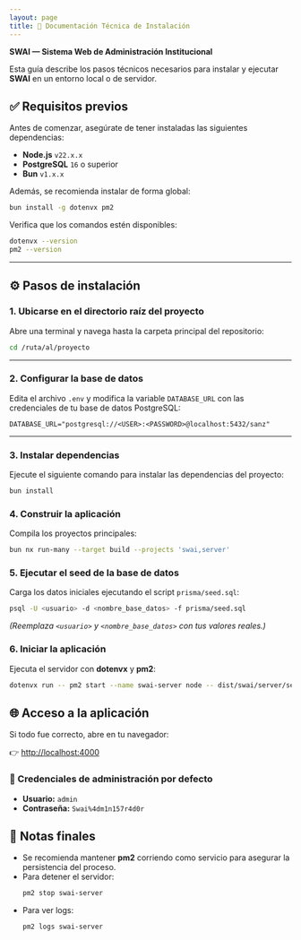 ```yaml
---
layout: page
title: 📘 Documentación Técnica de Instalación
---
```


**SWAI — Sistema Web de Administración Institucional**

Esta guía describe los pasos técnicos necesarios para instalar y ejecutar **SWAI** en un entorno local o de servidor.

## ✅ Requisitos previos

Antes de comenzar, asegúrate de tener instaladas las siguientes dependencias:

- **Node.js** `v22.x.x`
- **PostgreSQL** `16` o superior
- **Bun** `v1.x.x`

Además, se recomienda instalar de forma global:

```bash
bun install -g dotenvx pm2
```

Verifica que los comandos estén disponibles:

```bash
dotenvx --version
pm2 --version
```

---

## ⚙️ Pasos de instalación

### 1. Ubicarse en el directorio raíz del proyecto

Abre una terminal y navega hasta la carpeta principal del repositorio:

```bash
cd /ruta/al/proyecto
```

---

### 2. Configurar la base de datos

Edita el archivo `.env` y modifica la variable `DATABASE_URL` con las credenciales de tu base de datos PostgreSQL:

```env
DATABASE_URL="postgresql://<USER>:<PASSWORD>@localhost:5432/sanz"
```

---

### 3. Instalar dependencias

Ejecute el siguiente comando para instalar las dependencias del proyecto:

```bash
bun install
```

### 4. Construir la aplicación

Compila los proyectos principales:

```bash
bun nx run-many --target build --projects 'swai,server'
```

### 5. Ejecutar el seed de la base de datos

Carga los datos iniciales ejecutando el script `prisma/seed.sql`:

```bash
psql -U <usuario> -d <nombre_base_datos> -f prisma/seed.sql
```

_(Reemplaza `<usuario>` y `<nombre_base_datos>` con tus valores reales.)_

### 6. Iniciar la aplicación

Ejecuta el servidor con **dotenvx** y **pm2**:

```bash
dotenvx run -- pm2 start --name swai-server node -- dist/swai/server/server.mjs
```

## 🌐 Acceso a la aplicación

Si todo fue correcto, abre en tu navegador:

👉 [http://localhost:4000](http://localhost:4000)

### 🔑 Credenciales de administración por defecto

- **Usuario:** `admin`
- **Contraseña:** `Swai%4dm1n157r4d0r`

## 📌 Notas finales

- Se recomienda mantener **pm2** corriendo como servicio para asegurar la persistencia del proceso.
- Para detener el servidor:
  ```bash
  pm2 stop swai-server
  ```
- Para ver logs:
  ```bash
  pm2 logs swai-server
  ```
